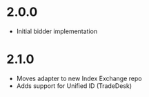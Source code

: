 # 2.0.0
- Initial bidder implementation
# 2.1.0
- Moves adapter to new Index Exchange repo
- Adds support for Unified ID (TradeDesk)